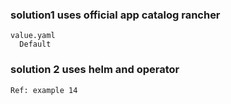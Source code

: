 ### solution1 uses official app catalog rancher 
    value.yaml
      Default

### solution 2 uses helm and operator
    Ref: example 14
